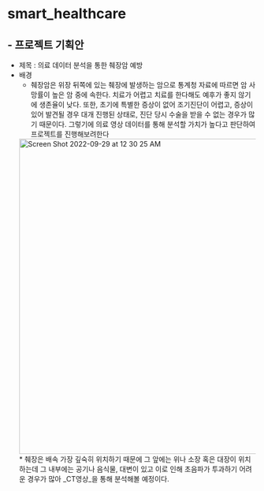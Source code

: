 # smart_healthcare

## - 프로젝트 기획안
  * 제목 : 의료 데이터 분석을 통한 췌장암 예방
  * 배경 
     * 췌장암은 위장 뒤쪽에 있는 췌장에 발생하는 암으로 통계청 자료에 따르면 암 사망률이 높은 암 중에 속한다. 치료가 어렵고 치료를 한다해도 예후가 좋지 않기에 생존율이 낮다. 또한, 초기에 특별한 증상이 없어 조기진단이 어렵고, 증상이 있어 발견될 경우 대개 진행된 상태로, 진단 당시 수술을 받을 수 없는 경우가 많기 때문이다. 그렇기에 의료 영상 데이터를 통해 분석할 가치가 높다고 판단하여 프로젝트를 진행해보려한다 
      <img width="640" alt="Screen Shot 2022-09-29 at 12 30 25 AM" src="https://user-images.githubusercontent.com/76680071/192939466-e9068ecc-c34b-4511-b3fa-2bb894f093e3.png">
     * 췌장은 배속 가장 깊숙히 위치하기 때문에 그 앞에는 위나 소장 혹은 대장이 위치하는데 그 내부에는 공기나 음식물, 대변이 있고 이로 인해 초음파가 투과하기 어려운 경우가 많아 _CT영상_을 통해 분석해볼 예정이다.

  
    
 



